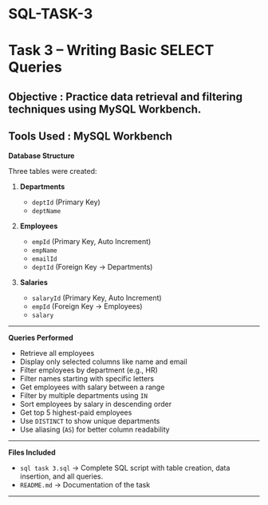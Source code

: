 # SQL-TASK-3

# Task 3 – Writing Basic SELECT Queries

**Objective** : Practice data retrieval and filtering techniques using MySQL Workbench.
---
**Tools Used** : MySQL Workbench
---

**Database Structure**

Three tables were created:

1. **Departments**

   * `deptId` (Primary Key)
   * `deptName`

2. **Employees**

   * `empId` (Primary Key, Auto Increment)
   * `empName`
   * `emailId`
   * `deptId` (Foreign Key → Departments)

3. **Salaries**

   * `salaryId` (Primary Key, Auto Increment)
   * `empId` (Foreign Key → Employees)
   * `salary`
---

**Queries Performed**

* Retrieve all employees
* Display only selected columns like name and email
* Filter employees by department (e.g., HR)
* Filter names starting with specific letters
* Get employees with salary between a range
* Filter by multiple departments using `IN`
* Sort employees by salary in descending order
* Get top 5 highest-paid employees
* Use `DISTINCT` to show unique departments
* Use aliasing (`AS`) for better column readability
---

**Files Included**

* `sql task 3.sql` → Complete SQL script with table creation, data insertion, and all queries.
* `README.md` → Documentation of the task
---
